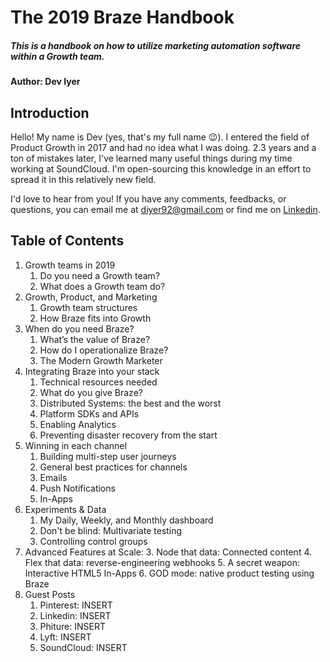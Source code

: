 # The 2019 Braze Handbook
##### This is a handbook on how to utilize marketing automation software within a Growth team.
#### Author: Dev Iyer

## Introduction 
Hello! My name is Dev (yes, that's my full name 😉). I entered the field of Product Growth in 2017 and had no idea what I was doing. 2.3 years and a ton of mistakes later, I've learned many useful things during my time working at SoundCloud. I'm open-sourcing this knowledge in an effort to spread it in this relatively new field. 

I'd love to hear from you! If you have any comments, feedbacks, or questions, you can email me at diyer92@gmail.com or find me on [Linkedin](https://www.linkedin.com/in/devpiyer/).

## Table of Contents
1. Growth teams in 2019
	1. Do you need a Growth team? 
	2. What does a Growth team do?
2. Growth, Product, and Marketing
	1. Growth team structures
	2. How Braze fits into Growth
3. When do you need Braze?
	1. What’s the value of Braze? 
	2. How do I operationalize Braze? 
	3. The Modern Growth Marketer
4. Integrating Braze into your stack
	1. Technical resources needed
	2. What do you give Braze? 
	3. Distributed Systems: the best and the worst
	4. Platform SDKs and APIs
	5. Enabling Analytics
	6. Preventing disaster recovery from the start
5. Winning in each channel
	1. Building multi-step user journeys
	2. General best practices for channels
	3. Emails
	4. Push Notifications
	5. In-Apps
6. Experiments & Data
	1. My Daily, Weekly, and Monthly dashboard
	2. Don't be blind: Multivariate testing
	3. Controlling control groups
7. Advanced Features at Scale:
	3. Node that data: Connected content 
	4. Flex that data: reverse-engineering webhooks
	5. A secret weapon: Interactive HTML5 In-Apps
	6. GOD mode: native product testing using Braze
8. Guest Posts
	1. Pinterest: INSERT
	2. Linkedin: INSERT
	3. Phiture: INSERT
	4. Lyft: INSERT
	5. SoundCloud: INSERT
